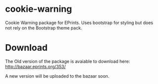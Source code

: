 cookie-warning
==============

Cookie Warning package for EPrints. Uses bootstrap for styling but does not rely on the Bootstrap theme pack.


Download
========

The Old version of the package is avaiable to download here: http://bazaar.eprints.org/353/

A new version will be uploaded to the bazaar soon. 
